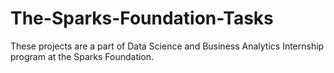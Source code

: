 # The-Sparks-Foundation-Tasks
These projects are a part of Data Science and Business Analytics Internship program at the Sparks Foundation.
